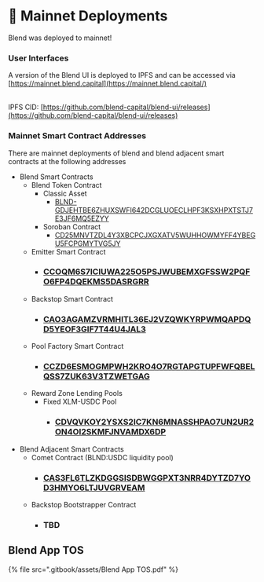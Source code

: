 # 🚀 Mainnet Deployments

Blend was deployed to mainnet!

### User Interfaces

A version of the Blend UI is deployed to IPFS and can be accessed via\
[https://mainnet.blend.capital](https://mainnet.blend.capital/)

\
IPFS CID: [https://github.com/blend-capital/blend-ui/releases](https://github.com/blend-capital/blend-ui/releases)

### Mainnet Smart Contract Addresses

There are mainnet deployments of blend and blend adjacent smart contracts at the following addresses

* Blend Smart Contracts
  * Blend Token Contract
    * Classic Asset
      * [BLND-GDJEHTBE6ZHUXSWFI642DCGLUOECLHPF3KSXHPXTSTJ7E3JF6MQ5EZYY](https://stellar.expert/explorer/public/asset/BLND-GDJEHTBE6ZHUXSWFI642DCGLUOECLHPF3KSXHPXTSTJ7E3JF6MQ5EZYY-1)
    * Soroban Contract
      * [CD25MNVTZDL4Y3XBCPCJXGXATV5WUHHOWMYFF4YBEGU5FCPGMYTVG5JY](https://stellar.expert/explorer/public/contract/CD25MNVTZDL4Y3XBCPCJXGXATV5WUHHOWMYFF4YBEGU5FCPGMYTVG5JY)
  * Emitter Smart Contract
    * ### [CCOQM6S7ICIUWA225O5PSJWUBEMXGFSSW2PQFO6FP4DQEKMS5DASRGRR](https://stellar.expert/explorer/public/contract/CCOQM6S7ICIUWA225O5PSJWUBEMXGFSSW2PQFO6FP4DQEKMS5DASRGRR)
  * Backstop Smart Contract
    * ### [CAO3AGAMZVRMHITL36EJ2VZQWKYRPWMQAPDQD5YEOF3GIF7T44U4JAL3](https://stellar.expert/explorer/public/contract/CAO3AGAMZVRMHITL36EJ2VZQWKYRPWMQAPDQD5YEOF3GIF7T44U4JAL3)
  * Pool Factory Smart Contract
    * ### [CCZD6ESMOGMPWH2KRO4O7RGTAPGTUPFWFQBELQSS7ZUK63V3TZWETGAG](https://stellar.expert/explorer/public/contract/CCZD6ESMOGMPWH2KRO4O7RGTAPGTUPFWFQBELQSS7ZUK63V3TZWETGAG)
  * Reward Zone Lending Pools
    * Fixed XLM-USDC Pool
      * ### [CDVQVKOY2YSXS2IC7KN6MNASSHPAO7UN2UR2ON4OI2SKMFJNVAMDX6DP](https://stellar.expert/explorer/public/contract/CDVQVKOY2YSXS2IC7KN6MNASSHPAO7UN2UR2ON4OI2SKMFJNVAMDX6DP)
* Blend Adjacent Smart Contracts
  * Comet Contract (BLND:USDC liquidity pool)
    * ### [CAS3FL6TLZKDGGSISDBWGGPXT3NRR4DYTZD7YOD3HMYO6LTJUVGRVEAM](https://stellar.expert/explorer/public/contract/CAS3FL6TLZKDGGSISDBWGGPXT3NRR4DYTZD7YOD3HMYO6LTJUVGRVEAM)
  * Backstop Bootstrapper Contract
    * ### TBD

## Blend App TOS

{% file src=".gitbook/assets/Blend App TOS.pdf" %}
